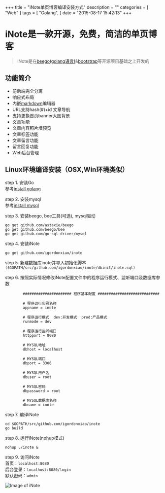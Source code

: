 +++
title = "iNote单页博客编译安装方式"
description = ""
categories = [
    "Web"
]
tags = [
    "Golang",
]
date = "2015-08-17 15:42:13"
+++


# iNote是一款开源，免费，简洁的单页博客
> iNote是在[beego(golang语言)](http://beego.me/ "beego(golang语言)")&[bootstrap](http://getbootstrap.com/ "bootstrap")等开源项目基础之上开发的

## 功能简介
- 前后端完全分离
- 响应式布局
- 内嵌[markdown](https://pandao.github.io/editor.md/ "markdown")编辑器
- URL支持hash(#)+id 文章导航
- 支持更换首页banner大图背景
- 文章功能
- 文章内容照片墙预览
- 文章标签功能
- 文章留言功能
- 留言回复功能
- Web后台管理


## Linux环境编译安装（OSX,Win环境类似）
step 1. 安装Go    
   参考[install golang](http://golang.org/doc/install#tarball "install golang")

step 2. 安装mysql    
   参考[install mysql](http://dev.mysql.com/doc/refman/5.6/en/installing.html "install mysql")

step 3. 安装beego, bee工具(可选), mysql驱动     

```shell
go get github.com/astaxie/beego
go get github.com/beego/bee
go get github.com/go-sql-driver/mysql
```
step 4. 安装iNote    

```shell
go get github.com/igordonxiao/inote
```

step 5. 新建数据库inote并导入初始化脚本
        `($GOPATH/src/github.com/igordonxiao/inote/dbinit/inote.sql)`    
        
step 6. 按照实际情况修改iNote配置文件中的程序运行模式、监听端口及数据库参数
    
```
        ###################### 程序基本配置 ############################
        
        # 程序运行实例名称
        appname = inote
        
        # 程序运行模式  dev:开发模式  prod:产品模式
        runmode = dev
        
        # 程序运行监听端口
        httpport = 8080
        
        # MYSQL地址
        dbhost = localhost
        
        # MYSQL端口
        dbport = 3306
        
        # MYSQL用户名
        dbuser = root
        
        # MYSQL密码
        dbpassword = root
        
        # MYSQL数据库名称
        dbname = inote
```

step 7. 编译iNote    

```shell
cd $GOPATH/src/github.com/igordonxiao/inote
go build
```

step 8. 运行iNote(nohup模式)
```shell
nohup ./inote &
```

step 9. 访问iNote     
首页：`localhost:8080`    
后台登录：`localhost:8080/login`    
默认密码：`admin`


![Image of iNote](https://raw.githubusercontent.com/igordonxiao/inote/master/screenshot/21A9C0EB-30AB-4512-96C3-4FCC754F9E80.png)



